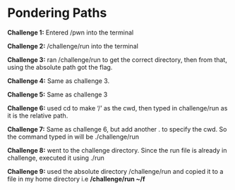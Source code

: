 # Pondering Paths

**Challenge 1:** Entered /pwn into the terminal 

**Challenge 2:** /challenge/run into the terminal 

**Challenge 3:** ran /challenge/run to get the correct directory, then from that, using the absolute path got the flag.

**Challenge 4:** Same as challenge 3. 

**Challenge 5:** Same as challenge 3

**Challenge 6:** used cd to make ‘/’ as the cwd, then typed in challenge/run as it is the relative path. 

**Challenge 7:** Same as challenge 6, but add another . to specify the cwd. So the command typed in will be ./challenge/run

**Challenge 8:** went to the challenge directory. Since the run file is already in challenge, executed it using ./run

**Challenge 9:** used the absolute directory /challenge/run and copied it to a file in my home directory i.e **/challenge/run ~/f**

